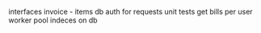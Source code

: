 interfaces
invoice - items db
auth for requests
unit tests
get bills per user
worker pool
indeces on db
